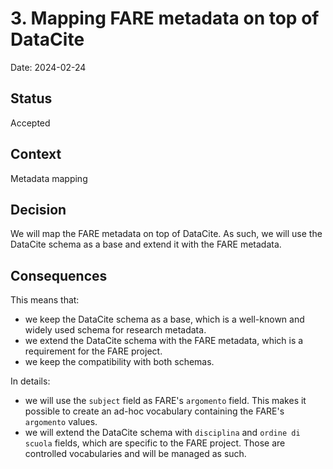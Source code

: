 # 3. Mapping FARE metadata on top of DataCite

Date: 2024-02-24

## Status

Accepted

## Context

Metadata mapping

## Decision

We will map the FARE metadata on top of DataCite.
As such, we will use the DataCite schema as a base and extend it with the FARE metadata.

## Consequences

This means that:

* we keep the DataCite schema as a base, which is a well-known and widely used schema for research metadata.
* we extend the DataCite schema with the FARE metadata, which is a requirement for the FARE project.
* we keep the compatibility with both schemas.


In details:

* we will use the `subject` field as FARE's `argomento` field. This makes it possible to create an ad-hoc vocabulary containing the FARE's `argomento` values. 
* we will extend the DataCite schema with `disciplina` and `ordine di scuola` fields, which are specific to the FARE project. Those are controlled vocabularies and will be managed as such.
